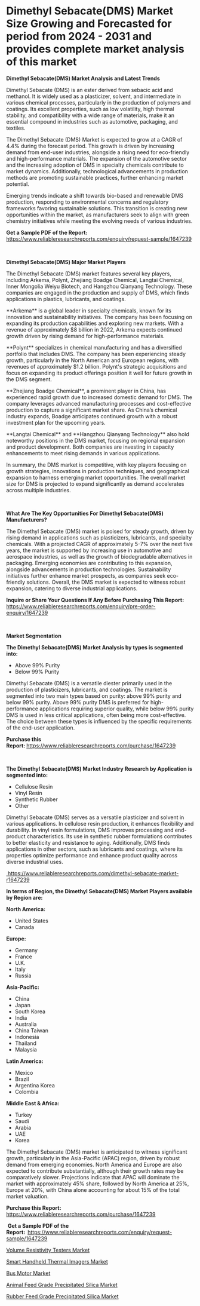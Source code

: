 <p><h1>Dimethyl Sebacate(DMS) Market Size Growing and Forecasted for period from 2024 - 2031 and provides complete market analysis of this market</h1></p><p><strong>Dimethyl Sebacate(DMS) Market Analysis and Latest Trends</strong></p>
<p><p>Dimethyl Sebacate (DMS) is an ester derived from sebacic acid and methanol. It is widely used as a plasticizer, solvent, and intermediate in various chemical processes, particularly in the production of polymers and coatings. Its excellent properties, such as low volatility, high thermal stability, and compatibility with a wide range of materials, make it an essential compound in industries such as automotive, packaging, and textiles.</p><p>The Dimethyl Sebacate (DMS) Market is expected to grow at a CAGR of 4.4% during the forecast period. This growth is driven by increasing demand from end-user industries, alongside a rising need for eco-friendly and high-performance materials. The expansion of the automotive sector and the increasing adoption of DMS in specialty chemicals contribute to market dynamics. Additionally, technological advancements in production methods are promoting sustainable practices, further enhancing market potential.</p><p>Emerging trends indicate a shift towards bio-based and renewable DMS production, responding to environmental concerns and regulatory frameworks favoring sustainable solutions. This transition is creating new opportunities within the market, as manufacturers seek to align with green chemistry initiatives while meeting the evolving needs of various industries.</p></p>
<p><strong>Get a Sample PDF of the Report:&nbsp;</strong> <a href="https://www.reliableresearchreports.com/enquiry/request-sample/1647239?utm_campaign=12&utm_medium=2&utm_source=Github&utm_content=ia&utm_term=27102024&utm_id=dimethyl-sebacatedms">https://www.reliableresearchreports.com/enquiry/request-sample/1647239</a></p>
<p>&nbsp;</p>
<p><strong>Dimethyl Sebacate(DMS) Major Market Players</strong></p>
<p><p>The Dimethyl Sebacate (DMS) market features several key players, including Arkema, Polynt, Zhejiang Boadge Chemical, Langtai Chemical, Inner Mongolia Weiyu Biotech, and Hangzhou Qianyang Technology. These companies are engaged in the production and supply of DMS, which finds applications in plastics, lubricants, and coatings.</p><p>**Arkema** is a global leader in specialty chemicals, known for its innovation and sustainability initiatives. The company has been focusing on expanding its production capabilities and exploring new markets. With a revenue of approximately $8 billion in 2022, Arkema expects continued growth driven by rising demand for high-performance materials.</p><p>**Polynt** specializes in chemical manufacturing and has a diversified portfolio that includes DMS. The company has been experiencing steady growth, particularly in the North American and European regions, with revenues of approximately $1.2 billion. Polynt's strategic acquisitions and focus on expanding its product offerings position it well for future growth in the DMS segment.</p><p>**Zhejiang Boadge Chemical**, a prominent player in China, has experienced rapid growth due to increased domestic demand for DMS. The company leverages advanced manufacturing processes and cost-effective production to capture a significant market share. As China’s chemical industry expands, Boadge anticipates continued growth with a robust investment plan for the upcoming years.</p><p>**Langtai Chemical** and **Hangzhou Qianyang Technology** also hold noteworthy positions in the DMS market, focusing on regional expansion and product development. Both companies are investing in capacity enhancements to meet rising demands in various applications.</p><p>In summary, the DMS market is competitive, with key players focusing on growth strategies, innovations in production techniques, and geographical expansion to harness emerging market opportunities. The overall market size for DMS is projected to expand significantly as demand accelerates across multiple industries.</p></p>
<p>&nbsp;</p>
<p><strong>What Are The Key Opportunities For Dimethyl Sebacate(DMS) Manufacturers?</strong></p>
<p><p>The Dimethyl Sebacate (DMS) market is poised for steady growth, driven by rising demand in applications such as plasticizers, lubricants, and specialty chemicals. With a projected CAGR of approximately 5-7% over the next five years, the market is supported by increasing use in automotive and aerospace industries, as well as the growth of biodegradable alternatives in packaging. Emerging economies are contributing to this expansion, alongside advancements in production technologies. Sustainability initiatives further enhance market prospects, as companies seek eco-friendly solutions. Overall, the DMS market is expected to witness robust expansion, catering to diverse industrial applications.</p></p>
<p><strong>Inquire or Share Your Questions If Any Before Purchasing This Report:</strong> <a href="https://www.reliableresearchreports.com/enquiry/pre-order-enquiry/1647239?utm_campaign=12&utm_medium=2&utm_source=Github&utm_content=ia&utm_term=27102024&utm_id=dimethyl-sebacatedms">https://www.reliableresearchreports.com/enquiry/pre-order-enquiry/1647239</a></p>
<p>&nbsp;</p>
<p><strong>Market Segmentation</strong></p>
<p><strong>The Dimethyl Sebacate(DMS) Market Analysis by types is segmented into:</strong></p>
<p><ul><li>Above 99% Purity</li><li>Below 99% Purity</li></ul></p>
<p><p>Dimethyl Sebacate (DMS) is a versatile diester primarily used in the production of plasticizers, lubricants, and coatings. The market is segmented into two main types based on purity: above 99% purity and below 99% purity. Above 99% purity DMS is preferred for high-performance applications requiring superior quality, while below 99% purity DMS is used in less critical applications, often being more cost-effective. The choice between these types is influenced by the specific requirements of the end-user application.</p></p>
<p><strong>Purchase this Report:&nbsp;</strong><a href="https://www.reliableresearchreports.com/purchase/1647239?utm_campaign=12&utm_medium=2&utm_source=Github&utm_content=ia&utm_term=27102024&utm_id=dimethyl-sebacatedms">https://www.reliableresearchreports.com/purchase/1647239</a></p>
<p>&nbsp;</p>
<p><strong>The Dimethyl Sebacate(DMS) Market Industry Research by Application is segmented into:</strong></p>
<p><ul><li>Cellulose Resin</li><li>Vinyl Resin</li><li>Synthetic Rubber</li><li>Other</li></ul></p>
<p><p>Dimethyl Sebacate (DMS) serves as a versatile plasticizer and solvent in various applications. In cellulose resin production, it enhances flexibility and durability. In vinyl resin formulations, DMS improves processing and end-product characteristics. Its use in synthetic rubber formulations contributes to better elasticity and resistance to aging. Additionally, DMS finds applications in other sectors, such as lubricants and coatings, where its properties optimize performance and enhance product quality across diverse industrial uses.</p></p>
<p><a href="https://www.reliableresearchreports.com/dimethyl-sebacate-market-r1647239?utm_campaign=12&utm_medium=2&utm_source=Github&utm_content=ia&utm_term=27102024&utm_id=dimethyl-sebacatedms">&nbsp;https://www.reliableresearchreports.com/dimethyl-sebacate-market-r1647239</a></p>
<p><strong>In terms of Region, the Dimethyl Sebacate(DMS) Market Players available by Region are:</strong></p>
<p>
    <p> <strong> North America: </strong>
        <ul>
            <li>United States</li>
            <li>Canada</li>
        </ul>
        </p> 
    <p> <strong> Europe: </strong>
        <ul>
            <li>Germany</li>
            <li>France</li>
            <li>U.K.</li>
            <li>Italy</li>
            <li>Russia</li>
        </ul>
        </p> 
    <p> <strong> Asia-Pacific: </strong>
        <ul>
            <li>China</li>
            <li>Japan</li>
            <li>South Korea</li>
            <li>India</li>
            <li>Australia</li>
            <li>China Taiwan</li>
            <li>Indonesia</li>
            <li>Thailand</li>
            <li>Malaysia</li>
        </ul>
        </p> 
    <p> <strong> Latin America: </strong>
        <ul>
            <li>Mexico</li>
            <li>Brazil</li>
            <li>Argentina Korea</li>
            <li>Colombia</li>
        </ul>
        </p> 
    <p> <strong> Middle East & Africa: </strong>
        <ul>
            <li>Turkey</li>
            <li>Saudi</li>
            <li>Arabia</li>
            <li>UAE</li>
            <li>Korea</li>
        </ul>
    </p>
    </p>
<p><p>The Dimethyl Sebacate (DMS) market is anticipated to witness significant growth, particularly in the Asia-Pacific (APAC) region, driven by robust demand from emerging economies. North America and Europe are also expected to contribute substantially, although their growth rates may be comparatively slower. Projections indicate that APAC will dominate the market with approximately 45% share, followed by North America at 25%, Europe at 20%, with China alone accounting for about 15% of the total market valuation.</p></p>
<p><strong>Purchase this Report: </strong><a href="https://www.reliableresearchreports.com/purchase/1647239?utm_campaign=12&utm_medium=2&utm_source=Github&utm_content=ia&utm_term=27102024&utm_id=dimethyl-sebacatedms">https://www.reliableresearchreports.com/purchase/1647239</a></p>
<p>&nbsp;<strong>Get a Sample PDF of the Report:&nbsp;&nbsp;</strong><a href="https://www.reliableresearchreports.com/enquiry/request-sample/1647239?utm_campaign=12&utm_medium=2&utm_source=Github&utm_content=ia&utm_term=27102024&utm_id=dimethyl-sebacatedms">https://www.reliableresearchreports.com/enquiry/request-sample/1647239</a></p>
<p><strong></strong></p>
<p><p><a href="https://issuu.com/reportprime-2/docs/volume-resistivity-testers-market-s_cf9efcb5c32e47?utm_campaign=12&utm_medium=2&utm_source=Github&utm_content=ia&utm_term=27102024&utm_id=dimethyl-sebacatedms">Volume Resistivity Testers Market</a></p><p><a href="https://issuu.com/reportprime-2/docs/smart-handheld-thermal-imagers-mark_67eea5951cdaee?utm_campaign=12&utm_medium=2&utm_source=Github&utm_content=ia&utm_term=27102024&utm_id=dimethyl-sebacatedms">Smart Handheld Thermal Imagers Market</a></p><p><a href="https://www.linkedin.com/pulse/bus-motor-market-forecast-global-trends-analysis-from-2024-2031-yghbf?utm_campaign=12&utm_medium=2&utm_source=Github&utm_content=ia&utm_term=27102024&utm_id=dimethyl-sebacatedms">Bus Motor Market</a></p><p><a href="https://github.com/shauntarfpso/Market-Research-Report-List-1/blob/main/animal-feed-grade-precipitated-silica-market.md?utm_campaign=12&utm_medium=2&utm_source=Github&utm_content=ia&utm_term=27102024&utm_id=dimethyl-sebacatedms">Animal Feed Grade Precipitated Silica Market</a></p><p><a href="https://github.com/keitelmoprotinu/Market-Research-Report-List-1/blob/main/rubber-feed-grade-precipitated-silica-market.md?utm_campaign=12&utm_medium=2&utm_source=Github&utm_content=ia&utm_term=27102024&utm_id=dimethyl-sebacatedms">Rubber Feed Grade Precipitated Silica Market</a></p></p>